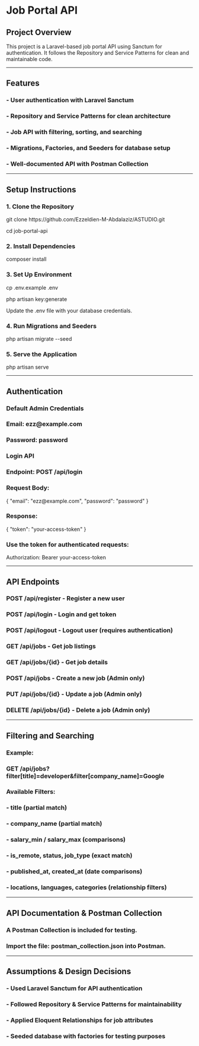<h1>Job Portal API</h1>
<h2>Project Overview</h2>
<p>This project is a Laravel-based job portal API using Sanctum for authentication. It follows the Repository and Service Patterns for clean and maintainable code.</p>

<hr>

<h2>Features</h2>
<h3>- User authentication with Laravel Sanctum</h3>
<h3>- Repository and Service Patterns for clean architecture</h3>
<h3>- Job API with filtering, sorting, and searching</h3>
<h3>- Migrations, Factories, and Seeders for database setup</h3>
<h3>- Well-documented API with Postman Collection</h3>

<hr>

<h2>Setup Instructions</h2>
<h3>1. Clone the Repository</h3>
<p>git clone https://github.com/Ezzeldien-M-Abdalaziz/ASTUDIO.git</p>
<p>cd job-portal-api</p>

<h3>2. Install Dependencies</h3>
<p>composer install</p>

<h3>3. Set Up Environment</h3>
<p>cp .env.example .env</p>
<p>php artisan key:generate</p>
<p>Update the .env file with your database credentials.</p>

<h3>4. Run Migrations and Seeders</h3>
<p>php artisan migrate --seed</p>

<h3>5. Serve the Application</h3>
<p>php artisan serve</p>

<hr>

<h2>Authentication</h2>
<h3>Default Admin Credentials</h3>
<h3>Email: ezz@example.com</h3>
<h3>Password: password</h3>

<h3>Login API</h3>
<h3>Endpoint: POST /api/login</h3>

<h3>Request Body:</h3>
<p>{ "email": "ezz@example.com", "password": "password" }</p>

<h3>Response:</h3>
<p>{ "token": "your-access-token" }</p>

<h3>Use the token for authenticated requests:</h3>
<p>Authorization: Bearer your-access-token</p>

<hr>

<h2>API Endpoints</h2>
<h3>POST /api/register - Register a new user</h3>
<h3>POST /api/login - Login and get token</h3>
<h3>POST /api/logout - Logout user (requires authentication)</h3>
<h3>GET /api/jobs - Get job listings</h3>
<h3>GET /api/jobs/{id} - Get job details</h3>
<h3>POST /api/jobs - Create a new job (Admin only)</h3>
<h3>PUT /api/jobs/{id} - Update a job (Admin only)</h3>
<h3>DELETE /api/jobs/{id} - Delete a job (Admin only)</h3>

<hr>

<h2>Filtering and Searching</h2>
<h3>Example:</h3>
<h3>GET /api/jobs?filter[title]=developer&filter[company_name]=Google</h3>

<h3>Available Filters:</h3>
<h3>- title (partial match)</h3>
<h3>- company_name (partial match)</h3>
<h3>- salary_min / salary_max (comparisons)</h3>
<h3>- is_remote, status, job_type (exact match)</h3>
<h3>- published_at, created_at (date comparisons)</h3>
<h3>- locations, languages, categories (relationship filters)</h3>

<hr>

<h2>API Documentation & Postman Collection</h2>
<h3>A Postman Collection is included for testing.</h3>
<h3>Import the file: postman_collection.json into Postman.</h3>

<hr>

<h2>Assumptions & Design Decisions</h2>
<h3>- Used Laravel Sanctum for API authentication</h3>
<h3>- Followed Repository & Service Patterns for maintainability</h3>
<h3>- Applied Eloquent Relationships for job attributes</h3>
<h3>- Seeded database with factories for testing purposes</h3>


